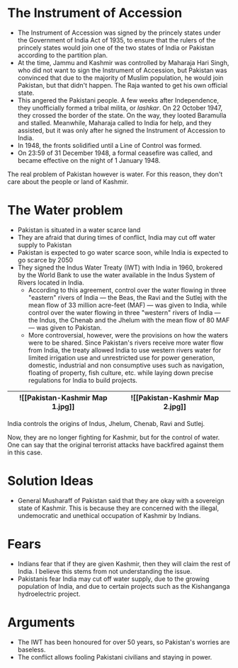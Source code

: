 # The Instrument of Accession
- The Instrument of Accession was signed by the princely states under the Government of India Act of 1935, to ensure that the rulers of the princely states would join one of the two states of India or Pakistan according to the partition plan.
- At the time, Jammu and Kashmir was controlled by Maharaja Hari Singh, who did not want to sign the Instrument of Accession, but Pakistan was convinced that due to the majority of Muslim population, he would join Pakistan, but that didn't happen. The Raja wanted to get his own official state.
- This angered the Pakistani people. A few weeks after Independence, they unofficially formed a tribal milita, or _lashkar_. On 22 October 1947, they crossed the border of the state. On the way, they looted Baramulla and stalled. Meanwhile, Maharaja called to India for help, and they assisted, but it was only after he signed the Instrument of Accession to India.
- In 1948, the fronts solidified until a Line of Control was formed.
- On 23:59 of 31 December 1948, a formal ceasefire was called, and became effective on the night of 1 January 1948.

The real problem of Pakistan however is water. For this reason, they don't care about the people or land of Kashmir.
# The Water problem
- Pakistan is situated in a water scarce land
- They are afraid that during times of conflict, India may cut off water supply to Pakistan
- Pakistan is expected to go water scarce soon, while India is expected to go scarce by 2050
- They signed the Indus Water Treaty (IWT) with India in 1960, brokered by the World Bank to use the water available in the Indus System of Rivers located in India.
	- According to this agreement, control over the water flowing in three "eastern" rivers of India — the Beas, the Ravi and the Sutlej with the mean flow of 33 million acre-feet (MAF) — was given to India, while control over the water flowing in three "western" rivers of India — the Indus, the Chenab and the Jhelum with the mean flow of 80 MAF — was given to Pakistan.
	- More controversial, however, were the provisions on how the waters were to be shared. Since Pakistan's rivers receive more water flow from India, the treaty allowed India to use western rivers water for limited irrigation use and unrestricted use for power generation, domestic, industrial and non consumptive uses such as navigation, floating of property, fish culture, etc. while laying down precise regulations for India to build projects.

| ![[Pakistan-Kashmir Map 1.jpg]] | ![[Pakistan-Kashmir Map 2.jpg]] |
| ------------------------------- | ------------------------------- |

India controls the origins of Indus, Jhelum, Chenab, Ravi and Sutlej.

Now, they are no longer fighting for Kashmir, but for the control of water. One can say that the original terrorist attacks have backfired against them in this case.
# Solution Ideas
- General Musharaff of Pakistan said that they are okay with a sovereign state of Kashmir. This is because they are concerned with the illegal, undemocratic and unethical occupation of Kashmir by Indians.
# Fears
- Indians fear that if they are given Kashmir, then they will claim the rest of India. I believe this stems from not understanding the issue.
- Pakistanis fear India may cut off water supply, due to the growing population of India, and due to certain projects such as the Kishanganga hydroelectric project.
# Arguments
- The IWT has been honoured for over 50 years, so Pakistan's worries are baseless.
- The conflict allows fooling Pakistani civilians and staying in power.
